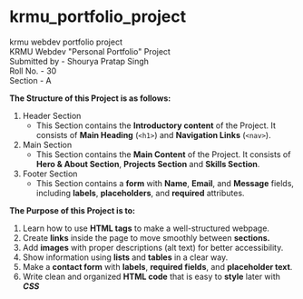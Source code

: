 # krmu_portfolio_project
krmu webdev portfolio project  
KRMU Webdev "Personal Portfolio" Project  
Submitted by - Shourya Pratap Singh  
Roll No. - 30  
Section - A  

**The Structure of this Project is as follows:**  
1. Header Section
    * This Section contains the **Introductory content** of the Project. It consists of **Main Heading** (`<h1>`) and **Navigation Links** (`<nav>`).
2. Main Section
    * This Section contains the **Main Content** of the Project. It consists of **Hero & About Section**, **Projects Section** and **Skills Section**.
3. Footer Section
    * This Section contains a **form** with **Name**, **Email**, and **Message** fields, including **labels**, **placeholders**, and **required** attributes.

**The Purpose of this Project is to:**
1. Learn how to use **HTML tags** to make a well-structured webpage.
2. Create **links** inside the page to move smoothly between **sections.**
3. Add **images** with proper descriptions (alt text) for better accessibility.
4. Show information using **lists** and **tables** in a clear way.
5. Make a **contact form** with **labels**, **required fields**, and **placeholder text**.
6. Write clean and organized **HTML code** that is easy to **style** later with ***CSS***
